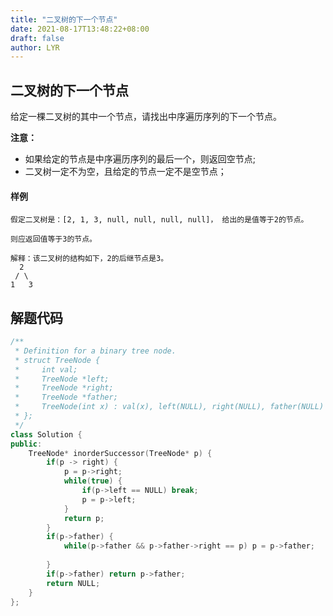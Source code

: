 ```yaml
---
title: "二叉树的下一个节点"
date: 2021-08-17T13:48:22+08:00
draft: false
author: LYR
---
```


## 二叉树的下一个节点

给定一棵二叉树的其中一个节点，请找出中序遍历序列的下一个节点。

**注意：**

- 如果给定的节点是中序遍历序列的最后一个，则返回空节点;
- 二叉树一定不为空，且给定的节点一定不是空节点；

#### 样例

```
假定二叉树是：[2, 1, 3, null, null, null, null]， 给出的是值等于2的节点。

则应返回值等于3的节点。

解释：该二叉树的结构如下，2的后继节点是3。
  2
 / \
1   3
```





## 解题代码





```cpp
/**
 * Definition for a binary tree node.
 * struct TreeNode {
 *     int val;
 *     TreeNode *left;
 *     TreeNode *right;
 *     TreeNode *father;
 *     TreeNode(int x) : val(x), left(NULL), right(NULL), father(NULL) {}
 * };
 */
class Solution {
public:
    TreeNode* inorderSuccessor(TreeNode* p) {
        if(p -> right) {
            p = p->right;
            while(true) {
                if(p->left == NULL) break;
                p = p->left;
            }
            return p;
        }
        if(p->father) {
            while(p->father && p->father->right == p) p = p->father;
            
        }
        if(p->father) return p->father;
        return NULL;
    }
};
```

